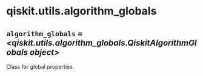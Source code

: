 # qiskit.utils.algorithm\_globals

## `algorithm_globals` *= \<qiskit.utils.algorithm\_globals.QiskitAlgorithmGlobals object>*

Class for global properties.
